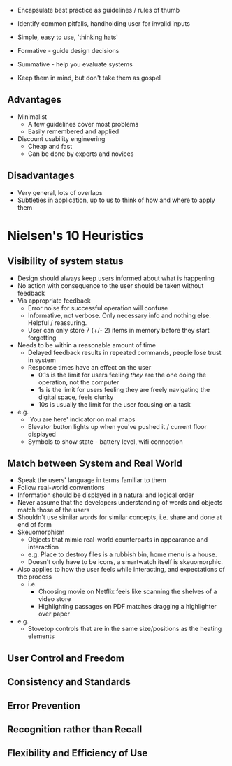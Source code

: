 - Encapsulate best practice as guidelines / rules of thumb
- Identify common pitfalls, handholding user for invalid inputs
- Simple, easy to use, 'thinking hats'

- Formative - guide design decisions
- Summative - help you evaluate systems

- Keep them in mind, but don't take them as gospel

## Advantages
- Minimalist
	- A few guidelines cover most problems
	- Easily remembered and applied
- Discount usability engineering
	- Cheap and fast
	- Can be done by experts and novices

## Disadvantages
- Very general, lots of overlaps
- Subtleties in application, up to us to think of how and where to apply them
# Nielsen's 10 Heuristics
## Visibility of system status
- Design should always keep users informed about what is happening
- No action with consequence to the user should be taken without feedback
- Via appropriate feedback
	- Error noise for successful operation will confuse
	- Informative, not verbose. Only necessary info and nothing else. Helpful / reassuring.
	- User can only store 7 (+/- 2) items in memory before they start forgetting
- Needs to be within a reasonable amount of time
	- Delayed feedback results in repeated commands, people lose trust in system
	- Response times have an effect on the user
		- 0.1s is the limit for users feeling *they* are the one doing the operation, not the computer
		- 1s is the limit for users feeling they are freely navigating the digital space, feels clunky
		- 10s is usually the limit for the user focusing on a task 
- e.g. 
	- 'You are here' indicator on mall maps
	- Elevator button lights up when you've pushed it / current floor displayed
	- Symbols to show state - battery level, wifi connection
## Match between System and Real World
- Speak the users' language in terms familiar to them
- Follow real-world conventions
- Information should be displayed in a natural and logical order
- Never assume that the developers understanding of words and objects match those of the users
- Shouldn't use similar words for similar concepts, i.e. share and done at end of form
- Skeuomorphism
	- Objects that mimic real-world counterparts in appearance and interaction
	- e.g. Place to destroy files is a rubbish bin, home menu is a house.
	- Doesn't only have to be icons, a smartwatch itself is skeuomorphic.
- Also applies to how the user feels while interacting, and expectations of the process
	- i.e.
		- Choosing movie on Netflix feels like scanning the shelves of a video store
		- Highlighting passages on PDF matches dragging a highlighter over paper 
- e.g.
	- Stovetop controls that are in the same size/positions as the heating elements
## User Control and Freedom

## Consistency and Standards

## Error Prevention

## Recognition rather than Recall

## Flexibility and Efficiency of Use

## 